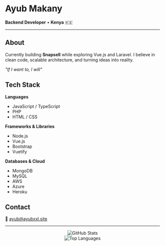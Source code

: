 # Ayub Makany

**Backend Developer** • **Kenya** 🇰🇪

---

## About

Currently building **Snapsell** while exploring Vue.js and Laravel. I believe in clean code, scalable architecture, and turning ideas into reality.

*"If I want to, I will"*

## Tech Stack

**Languages**
- JavaScript / TypeScript
- PHP
- HTML / CSS

**Frameworks & Libraries**
- Node.js
- Vue.js
- Bootstrap
- Vuetify

**Databases & Cloud**
- MongoDB
- MySQL
- AWS
- Azure
- Heroku

## Contact

📧 [ayub@ayubxxl.site](mailto:ayub@ayubxxl.site)

---

<div align="center">
  <img src="https://github-readme-stats.vercel.app/api?username=tiddiesxxl&show_icons=true&theme=minimal&hide_border=true" alt="GitHub Stats" />
</div>

<div align="center">
  <img src="https://github-readme-stats.vercel.app/api/top-langs/?username=tiddiesxxl&layout=compact&theme=minimal&hide_border=true" alt="Top Languages" />
</div>
